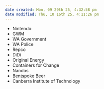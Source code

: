 ```yaml
---
date created: Mon, 09 29th 25, 4:32:58 pm
date modified: Thu, 10 16th 25, 4:11:26 pm
---
```



- Nintendo
- GWM
- WA Government
- WA Police
- Repco
- DiDi
- Original Energy
- Containers for Change
- Nandos
- Bentspoke Beer
- Canberra Institute of Technology
